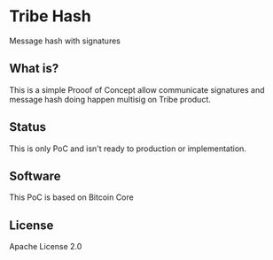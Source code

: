 # Tribe Hash

Message hash with signatures

## What is?

This is a simple Prooof of Concept allow communicate signatures and message hash doing happen multisig on Tribe product.

## Status

This is only PoC and isn't ready to production or implementation.

## Software

This PoC is based on Bitcoin Core

## License

Apache License 2.0

